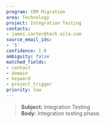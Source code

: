 ```yaml
---
program: CRM Migration
area: Technology
project: Integration Testing
contacts:
- james.carter@tech.ailo.com
source_email_ids:
- '5'
confidence: 1.0
ambiguity: false
matched_fields:
- contact
- domain
- keyword
- project_trigger
priority: low
---
```

> **Subject:** Integration Testing  
> **Body:** Integration testing phase.
